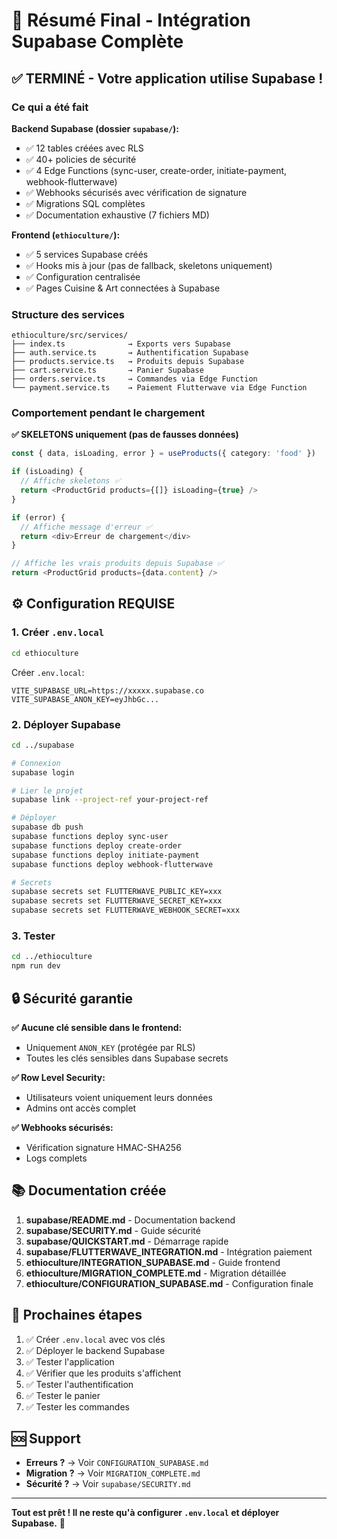 # 🎉 Résumé Final - Intégration Supabase Complète

## ✅ TERMINÉ - Votre application utilise Supabase !

### Ce qui a été fait

**Backend Supabase (dossier `supabase/`):**
- ✅ 12 tables créées avec RLS
- ✅ 40+ policies de sécurité
- ✅ 4 Edge Functions (sync-user, create-order, initiate-payment, webhook-flutterwave)
- ✅ Webhooks sécurisés avec vérification de signature
- ✅ Migrations SQL complètes
- ✅ Documentation exhaustive (7 fichiers MD)

**Frontend (`ethioculture/`):**
- ✅ 5 services Supabase créés
- ✅ Hooks mis à jour (pas de fallback, skeletons uniquement)
- ✅ Configuration centralisée
- ✅ Pages Cuisine & Art connectées à Supabase

### Structure des services

```
ethioculture/src/services/
├── index.ts              → Exports vers Supabase
├── auth.service.ts       → Authentification Supabase
├── products.service.ts   → Produits depuis Supabase
├── cart.service.ts       → Panier Supabase
├── orders.service.ts     → Commandes via Edge Function
└── payment.service.ts    → Paiement Flutterwave via Edge Function
```

### Comportement pendant le chargement

**✅ SKELETONS uniquement (pas de fausses données)**

```typescript
const { data, isLoading, error } = useProducts({ category: 'food' })

if (isLoading) {
  // Affiche skeletons ✅
  return <ProductGrid products={[]} isLoading={true} />
}

if (error) {
  // Affiche message d'erreur ✅
  return <div>Erreur de chargement</div>
}

// Affiche les vrais produits depuis Supabase ✅
return <ProductGrid products={data.content} />
```

## ⚙️ Configuration REQUISE

### 1. Créer `.env.local`

```bash
cd ethioculture
```

Créer `.env.local`:
```env
VITE_SUPABASE_URL=https://xxxxx.supabase.co
VITE_SUPABASE_ANON_KEY=eyJhbGc...
```

### 2. Déployer Supabase

```bash
cd ../supabase

# Connexion
supabase login

# Lier le projet
supabase link --project-ref your-project-ref

# Déployer
supabase db push
supabase functions deploy sync-user
supabase functions deploy create-order
supabase functions deploy initiate-payment
supabase functions deploy webhook-flutterwave

# Secrets
supabase secrets set FLUTTERWAVE_PUBLIC_KEY=xxx
supabase secrets set FLUTTERWAVE_SECRET_KEY=xxx
supabase secrets set FLUTTERWAVE_WEBHOOK_SECRET=xxx
```

### 3. Tester

```bash
cd ../ethioculture
npm run dev
```

## 🔒 Sécurité garantie

**✅ Aucune clé sensible dans le frontend:**
- Uniquement `ANON_KEY` (protégée par RLS)
- Toutes les clés sensibles dans Supabase secrets

**✅ Row Level Security:**
- Utilisateurs voient uniquement leurs données
- Admins ont accès complet

**✅ Webhooks sécurisés:**
- Vérification signature HMAC-SHA256
- Logs complets

## 📚 Documentation créée

1. **supabase/README.md** - Documentation backend
2. **supabase/SECURITY.md** - Guide sécurité
3. **supabase/QUICKSTART.md** - Démarrage rapide
4. **supabase/FLUTTERWAVE_INTEGRATION.md** - Intégration paiement
5. **ethioculture/INTEGRATION_SUPABASE.md** - Guide frontend
6. **ethioculture/MIGRATION_COMPLETE.md** - Migration détaillée
7. **ethioculture/CONFIGURATION_SUPABASE.md** - Configuration finale

## 🎯 Prochaines étapes

1. ✅ Créer `.env.local` avec vos clés
2. ✅ Déployer le backend Supabase
3. ✅ Tester l'application
4. ✅ Vérifier que les produits s'affichent
5. ✅ Tester l'authentification
6. ✅ Tester le panier
7. ✅ Tester les commandes

## 🆘 Support

- **Erreurs ?** → Voir `CONFIGURATION_SUPABASE.md`
- **Migration ?** → Voir `MIGRATION_COMPLETE.md`
- **Sécurité ?** → Voir `supabase/SECURITY.md`

---

**Tout est prêt ! Il ne reste qu'à configurer `.env.local` et déployer Supabase.** 🚀












